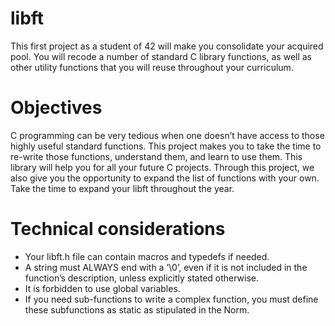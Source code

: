 # libft
This first project as a student of 42 will make you consolidate your acquired pool. You will recode a number of standard C library functions, as well as other utility functions that you will reuse throughout your curriculum.

# Objectives
C programming can be very tedious when one doesn’t have access to those highly useful
standard functions. This project makes you to take the time to re-write those functions,
understand them, and learn to use them. This library will help you for all your future C
projects.
Through this project, we also give you the opportunity to expand the list of functions
with your own. Take the time to expand your libft throughout the year.

# Technical considerations
* Your libft.h file can contain macros and typedefs if needed.
* A string must ALWAYS end with a ’\0’, even if it is not included in the function’s
description, unless explicitly stated otherwise.
* It is forbidden to use global variables.
* If you need sub-functions to write a complex function, you must define these subfunctions
as static as stipulated in the Norm.
